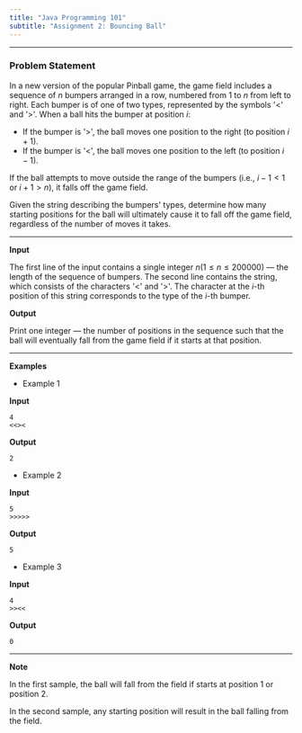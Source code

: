 ```yaml
---
title: "Java Programming 101"
subtitle: "Assignment 2: Bouncing Ball"
---
```


---

### Problem Statement

In a new version of the popular Pinball game, the game field includes a sequence of $n$ bumpers arranged in a row, numbered from $1$ to $n$ from left to right. Each bumper is of one of two types, represented by the symbols '<' and '>'. When a ball hits the bumper at position $i$:  

- If the bumper is '>', the ball moves one position to the right (to position $i+1$).
- If the bumper is '<', the ball moves one position to the left (to position $i-1$).

If the ball attempts to move outside the range of the bumpers (i.e., $i-1 < 1$ or $i+1 > n$), it falls off the game field.  

Given the string describing the bumpers' types, determine how many starting positions for the ball will ultimately cause it to fall off the game field, regardless of the number of moves it takes.

---

**Input**

The first line of the input contains a single integer $n (1 \le n \le 200000)$ — the length of the sequence of bumpers. The second line contains the string, which consists of the characters '<' and '>'. The character at the $i$-th position of this string corresponds to the type of the $i$-th bumper.

**Output**

Print one integer — the number of positions in the sequence such that the ball will eventually fall from the game field if it starts at that position.

---

**Examples**

- Example 1

**Input**

```
4
<<><
```

**Output**

```
2
```

- Example 2

**Input**

```
5
>>>>>
```

**Output**

```
5
```

- Example 3

**Input**

```
4
>><<
```

**Output**

```
0
```

---


**Note**

In the first sample, the ball will fall from the field if starts at position 1 or position 2.

In the second sample, any starting position will result in the ball falling from the field.